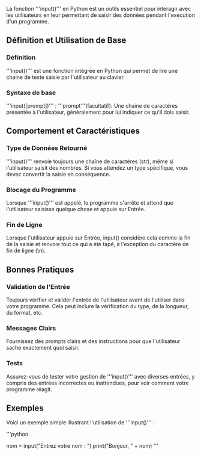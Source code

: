 La fonction '''input()''' en Python est un outils essentiel pour interagir avec les utilisateurs en leur permettant de saisir des données pendant l'execution d'un programme.

## Définition et Utilisation de Base

### Définition

'''input()''' est une fonction intégrée en Python qui permet de lire une chaine de texte saisie par l'utilisateur au clavier.

### Syntaxe de base 

'''input([prompt])''' :	'''prompt'''(facultatif): Une chaine de caractères présentée à l'utilisateur, généralement pour lui indiquer ce qu'il dois saisir.



## Comportement et Caractéristiques

### Type de Données Retourné 

'''input()''' renvoie toujours une chaîne de caractères (str), même si l'utilisateur saisit des nombres. Si vous attendez un type spécifique, vous devez convertir la saisie en conséquence.

### Blocage du Programme  

Lorsque '''input()''' est appelé, le programme s'arrête et attend que l'utilisateur saisisse quelque chose et appuie sur Entrée.

### Fin de Ligne  

Lorsque l'utilisateur appuie sur Entrée, input() considère cela comme la fin de la saisie et renvoie tout ce qui a été tapé, à l'exception du caractère de fin de ligne (\n).

## Bonnes Pratiques

### Validation de l'Entrée 

Toujours vérifier et valider l'entrée de l'utilisateur avant de l'utiliser dans votre programme. Cela peut inclure la vérification du type, de la longueur, du format, etc.

### Messages Clairs 

Fournissez des prompts clairs et des instructions pour que l'utilisateur sache exactement quoi saisir.

### Tests 

Assurez-vous de tester votre gestion de '''input()''' avec diverses entrées, y compris des entrées incorrectes ou inattendues, pour voir comment votre programme réagit.


## Exemples

Voici un exemple simple illustrant l'utilisation de '''input()''' :

'''python

nom = input("Entrez votre nom : ")
print("Bonjour, " + nom)
'''
 